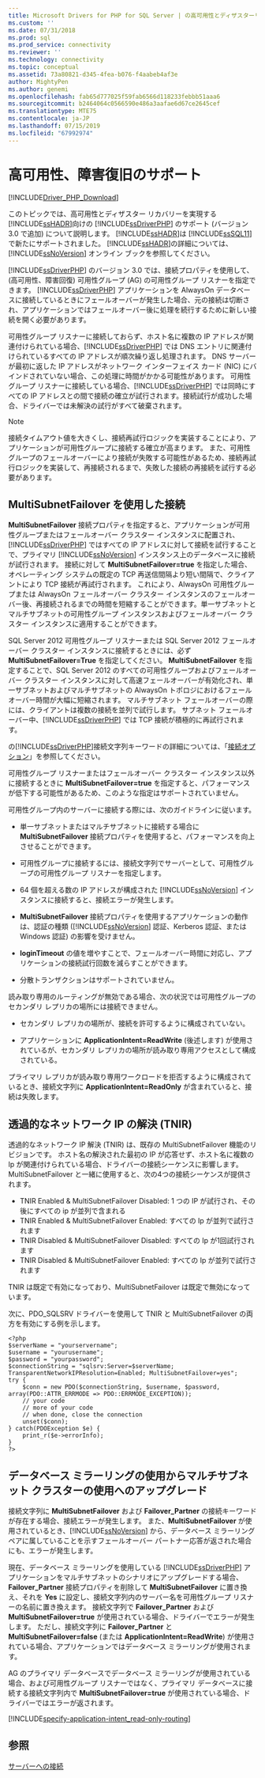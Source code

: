 ```yaml
---
title: Microsoft Drivers for PHP for SQL Server | の高可用性とディザスターリカバリーのサポートMicrosoft Docs
ms.custom: ''
ms.date: 07/31/2018
ms.prod: sql
ms.prod_service: connectivity
ms.reviewer: ''
ms.technology: connectivity
ms.topic: conceptual
ms.assetid: 73a80821-d345-4fea-b076-f4aabeb4af3e
author: MightyPen
ms.author: genemi
ms.openlocfilehash: fab65d777025f59fab6566d118233febbb51aaa6
ms.sourcegitcommit: b2464064c0566590e486a3aafae6d67ce2645cef
ms.translationtype: MTE75
ms.contentlocale: ja-JP
ms.lasthandoff: 07/15/2019
ms.locfileid: "67992974"
---
```

# <a name="support-for-high-availability-disaster-recovery"></a>高可用性、障害復旧のサポート
[!INCLUDE[Driver_PHP_Download](../../includes/driver_php_download.md)]

このトピックでは、高可用性とディザスター リカバリーを実現する [!INCLUDE[ssHADR](../../includes/sshadr_md.md)]向けの [!INCLUDE[ssDriverPHP](../../includes/ssdriverphp_md.md)] のサポート (バージョン 3.0 で追加) について説明します。  [!INCLUDE[ssHADR](../../includes/sshadr_md.md)]は [!INCLUDE[ssSQL11](../../includes/sssql11-md.md)] で新たにサポートされました。 [!INCLUDE[ssHADR](../../includes/sshadr_md.md)]の詳細については、 [!INCLUDE[ssNoVersion](../../includes/ssnoversion-md.md)] オンライン ブックを参照してください。  
  
[!INCLUDE[ssDriverPHP](../../includes/ssdriverphp_md.md)] のバージョン 3.0 では、接続プロパティを使用して、(高可用性、障害回復) 可用性グループ (AG) の可用性グループ リスナーを指定できます。 [!INCLUDE[ssDriverPHP](../../includes/ssdriverphp_md.md)] アプリケーションを AlwaysOn データベースに接続しているときにフェールオーバーが発生した場合、元の接続は切断され、アプリケーションではフェールオーバー後に処理を続行するために新しい接続を開く必要があります。  
  
可用性グループ リスナーに接続しておらず、ホスト名に複数の IP アドレスが関連付けられている場合、[!INCLUDE[ssDriverPHP](../../includes/ssdriverphp_md.md)] では DNS エントリに関連付けられているすべての IP アドレスが順次繰り返し処理されます。 DNS サーバーが最初に返した IP アドレスがネットワーク インターフェイス カード (NIC) にバインドされていない場合、この処理に時間がかかる可能性があります。 可用性グループ リスナーに接続している場合、[!INCLUDE[ssDriverPHP](../../includes/ssdriverphp_md.md)] では同時にすべての IP アドレスとの間で接続の確立が試行されます。接続試行が成功した場合、ドライバーでは未解決の試行がすべて破棄されます。  
  
> [!NOTE]  
> 接続タイムアウト値を大きくし、接続再試行ロジックを実装することにより、アプリケーションが可用性グループに接続する確立が高まります。 また、可用性グループのフェールオーバーにより接続が失敗する可能性があるため、接続再試行ロジックを実装して、再接続されるまで、失敗した接続の再接続を試行する必要があります。  
  
## <a name="connecting-with-multisubnetfailover"></a>MultiSubnetFailover を使用した接続  
**MultiSubnetFailover** 接続プロパティを指定すると、アプリケーションが可用性グループまたはフェールオーバー クラスター インスタンスに配置され、[!INCLUDE[ssDriverPHP](../../includes/ssdriverphp_md.md)] ではすべての IP アドレスに対して接続を試行することで、プライマリ [!INCLUDE[ssNoVersion](../../includes/ssnoversion-md.md)] インスタンス上のデータベースに接続が試行されます。 接続に対して **MultiSubnetFailover=true** を指定した場合、オペレーティング システムの既定の TCP 再送信間隔より短い間隔で、クライアントにより TCP 接続が再試行されます。 これにより、AlwaysOn 可用性グループまたは AlwaysOn フェールオーバー クラスター インスタンスのフェールオーバー後、再接続されるまでの時間を短縮することができます。単一サブネットとマルチサブネットの可用性グループ インスタンスおよびフェールオーバー クラスター インスタンスに適用することができます。  
  
SQL Server 2012 可用性グループ リスナーまたは SQL Server 2012 フェールオーバー クラスター インスタンスに接続するときには、必ず **MultiSubnetFailover=True** を指定してください。 **MultiSubnetFailover** を指定することで、SQL Server 2012 のすべての可用性グループおよびフェールオーバー クラスター インスタンスに対して高速フェールオーバーが有効化され、単一サブネットおよびマルチサブネットの AlwaysOn トポロジにおけるフェールオーバー時間が大幅に短縮されます。 マルチサブネット フェールオーバーの際には、クライアントは複数の接続を並列で試行します。 サブネット フェールオーバー中、[!INCLUDE[ssDriverPHP](../../includes/ssdriverphp_md.md)] では TCP 接続が積極的に再試行されます。  
  
の[!INCLUDE[ssDriverPHP](../../includes/ssdriverphp_md.md)]接続文字列キーワードの詳細については、「[接続オプション](../../connect/php/connection-options.md)」を参照してください。  
  
可用性グループ リスナーまたはフェールオーバー クラスター インスタンス以外に接続するときに **MultiSubnetFailover=true** を指定すると、パフォーマンスが低下する可能性があるため、このような指定はサポートされていません。  
  
可用性グループ内のサーバーに接続する際には、次のガイドラインに従います。  
  
-   単一サブネットまたはマルチサブネットに接続する場合に **MultiSubnetFailover** 接続プロパティを使用すると、パフォーマンスを向上させることができます。  
  
-   可用性グループに接続するには、接続文字列でサーバーとして、可用性グループの可用性グループ リスナーを指定します。  
  
-   64 個を超える数の IP アドレスが構成された [!INCLUDE[ssNoVersion](../../includes/ssnoversion-md.md)] インスタンスに接続すると、接続エラーが発生します。  
  
-   **MultiSubnetFailover** 接続プロパティを使用するアプリケーションの動作は、認証の種類 ([!INCLUDE[ssNoVersion](../../includes/ssnoversion-md.md)] 認証、Kerberos 認証、または Windows 認証) の影響を受けません。  
  
-   **loginTimeout** の値を増やすことで、フェールオーバー時間に対応し、アプリケーションの接続試行回数を減らすことができます。  
  
-   分散トランザクションはサポートされていません。  
  
読み取り専用のルーティングが無効である場合、次の状況では可用性グループのセカンダリ レプリカの場所には接続できません。  
  
- セカンダリ レプリカの場所が、接続を許可するように構成されていない。  
  
- アプリケーションに **ApplicationIntent=ReadWrite** (後述します) が使用されているが、セカンダリ レプリカの場所が読み取り専用アクセスとして構成されている。  
  
プライマリ レプリカが読み取り専用ワークロードを拒否するように構成されているとき、接続文字列に **ApplicationIntent=ReadOnly** が含まれていると、接続は失敗します。  

## <a name="transparent-network-ip-resolution-tnir"></a>透過的なネットワーク IP の解決 (TNIR)

透過的なネットワーク IP 解決 (TNIR) は、既存の MultiSubnetFailover 機能のリビジョンです。 ホスト名の解決された最初の IP が応答せず、ホスト名に複数の Ip が関連付けられている場合、ドライバーの接続シーケンスに影響します。 MultiSubnetFailover と一緒に使用すると、次の4つの接続シーケンスが提供されます。 

- TNIR Enabled & MultiSubnetFailover Disabled: 1 つの IP が試行され、その後にすべての ip が並列で含まれる
- TNIR Enabled & MultiSubnetFailover Enabled: すべての Ip が並列で試行されます
- TNIR Disabled & MultiSubnetFailover Disabled: すべての Ip が1回試行されます
- TNIR Disabled & MultiSubnetFailover Enabled: すべての Ip が並列で試行されます

TNIR は既定で有効になっており、MultiSubnetFailover は既定で無効になっています。

次に、PDO_SQLSRV ドライバーを使用して TNIR と MultiSubnetFailover の両方を有効にする例を示します。

```
<?php
$serverName = "yourservername";
$username = "yourusername";
$password = "yourpassword";
$connectionString = "sqlsrv:Server=$serverName; TransparentNetworkIPResolution=Enabled; MultiSubnetFailover=yes";
try {
    $conn = new PDO($connectionString, $username, $password, array(PDO::ATTR_ERRMODE => PDO::ERRMODE_EXCEPTION));
    // your code 
    // more of your code
    // when done, close the connection
    unset($conn);
} catch(PDOException $e) {
    print_r($e->errorInfo);
}
?>
```

## <a name="upgrading-to-use-multi-subnet-clusters-from-database-mirroring"></a>データベース ミラーリングの使用からマルチサブネット クラスターの使用へのアップグレード  
接続文字列に **MultiSubnetFailover** および **Failover_Partner** の接続キーワードが存在する場合、接続エラーが発生します。 また、**MultiSubnetFailover** が使用されているとき、[!INCLUDE[ssNoVersion](../../includes/ssnoversion-md.md)] から、データベース ミラーリング ペアに属していることを示すフェールオーバー パートナー応答が返された場合にも、エラーが発生します。  
  
現在、データベース ミラーリングを使用している [!INCLUDE[ssDriverPHP](../../includes/ssdriverphp_md.md)] アプリケーションをマルチサブネットのシナリオにアップグレードする場合、**Failover_Partner** 接続プロパティを削除して **MultiSubnetFailover** に置き換え、それを **Yes** に設定し、接続文字列内のサーバー名を可用性グループ リスナーの名前に置き換えます。 接続文字列で **Failover_Partner** および **MultiSubnetFailover=true** が使用されている場合、ドライバーでエラーが発生します。 ただし、接続文字列に **Failover_Partner** と **MultiSubnetFailover=false** (または **ApplicationIntent=ReadWrite**) が使用されている場合、アプリケーションではデータベース ミラーリングが使用されます。  
  
AG のプライマリ データベースでデータベース ミラーリングが使用されている場合、および可用性グループ リスナーではなく、プライマリ データベースに接続する接続文字列内で **MultiSubnetFailover=true** が使用されている場合、ドライバーではエラーが返されます。  


[!INCLUDE[specify-application-intent_read-only-routing](~/includes/paragraph-content/specify-application-intent-read-only-routing.md)]


## <a name="see-also"></a>参照  
[サーバーへの接続](../../connect/php/connecting-to-the-server.md)  
  
